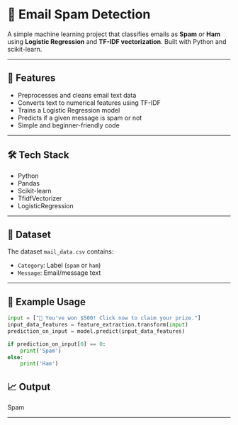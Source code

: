 # 📧 Email Spam Detection

A simple machine learning project that classifies emails as **Spam** or **Ham** using **Logistic Regression** and **TF-IDF vectorization**. Built with Python and scikit-learn.

---

## 🚀 Features

- Preprocesses and cleans email text data
- Converts text to numerical features using TF-IDF
- Trains a Logistic Regression model
- Predicts if a given message is spam or not
- Simple and beginner-friendly code

---

## 🛠️ Tech Stack

- Python
- Pandas
- Scikit-learn
- TfidfVectorizer
- LogisticRegression

---

## 📂 Dataset

The dataset `mail_data.csv` contains:
- `Category`: Label (`spam` or `ham`)
- `Message`: Email/message text

---

## 📌 Example Usage

```python
input = ["🎉 You've won $500! Click now to claim your prize."]
input_data_features = feature_extraction.transform(input)
prediction_on_input = model.predict(input_data_features)

if prediction_on_input[0] == 0:
    print('Spam')
else:
    print('Ham')
```
## 📈 Output
Spam

---

